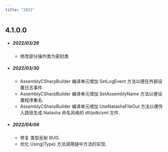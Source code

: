 ```yaml
---
title: "2022"
---  
```


## 4.1.0.0

 - ##### 2022/03/29

   - 修改部分操作类为密封类
 
 - ##### 2022/03/30

   - AssemblyCSharpBuilder 编译单元增加 SetLogEvent 方法以便在外部设置日志事件.
   - AssemblyCSharpBuilder 编译单元增加 SetAssemblyName 方法以便设置程序集名.
   - AssemblyCSharpBuilder 编译单元增加 UseNatashaFileOut 方法以便传入路径生成 Natasha 命名风格的 dll/pdb/xml 文件.

 - ##### 2022/04/06

   - 修复 类型反射 BUG.
   - 优化 Using(Type) 方法调用链中方法的实现.